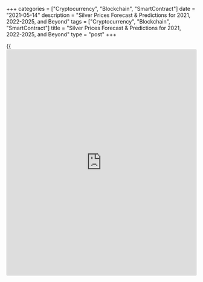 +++
categories = ["Cryptocurrency", "Blockchain", "SmartContract"]
date = "2021-05-14"
description = "Silver Prices Forecast & Predictions for 2021, 2022-2025, and Beyond"
tags = ["Cryptocurrency", "Blockchain", "SmartContract"]
title = "Silver Prices Forecast & Predictions for 2021, 2022-2025, and Beyond"
type = "post"
+++

{{<iframe id="large-banner" src="https://www.bounty.group/#slide=14.0" width="100%" height="600" scrolling="no" style="border: 0px solid rgb(216, 221, 230); border-radius: 3px;">}}

2021-05-14

2021-05-14

Silver Prices Forecast and price predictions: 2021 and BeyondJana Kane

The silver price has been rising considerably in the past six months.
The price has for a long-time underperformed gold, but its popularity
has increased again. Over six months ago, the price of XAG was below
$18, and a few months later, it almost hit $30. Recently we saw the
price stabilize again. In this silver price forecast, we discuss the
latest silver price expectations for 2021. In this investment outlook,
we will look at both the fundamental rationale and the technical signals
provided by prediction charts.

The article covers the following subjects:

## Silver: A Historical Overview

Silver is a precious metal used in jewelry and industry (cutlery and
electronics). Investors can buy silver in standard or measured bars and
coins or speculate on the spot price of silver. Although its chemical
symbol is Ag, silver is known by the symbol [XAG][1] in the financial
markets.

Silver price movement charts can be used as an indicator of the
economy's state, and real-time tracking of precious metal prices can
sometimes help predict silver demand, the future value of silver, and
price movements in several financial markets, including major
commodities, currency pairs, and stocks.

Silver as an asset class has a [history](https://www.fixpro.org/post/chargeless-historical-data-api-backtesting/) of thousands of years, dating
back to the first recorded mining in 3000 BC. As its popularity grew,
mining spread throughout the world, and the use and value of silver
increased. By the end of the 19th century, 120 million troy ounces a
year were being produced to meet the precious metal demand.

The silver price change began to be recorded in the 1970s when silver
was introduced at a starting price of $1.80 per troy ounce. In the early
1980s, the value of silver rose to $36 but soon dropped to below $10,
where it remained for more than two decades.

The silver price record high was set on January 18, 1980, at $49.45
(£21.65) per troy ounce fueled by Nelson Bunker Hunt's cornering of the
market. The silver market then peaked at a significant high during the
2008 financial crisis when the price of silver nearly doubled to $20 but
fell again shortly after that. The highest price for silver since then
was recorded in 2011 when it was around $50 an ounce.

Is silver going up, and where are silver prices headed? Keep on reading.

### How Does the Silver Price Come About?

The spot price of silver is determined by the forward contract (future)
of the month with the most volume. This is usually the contract with the
closest expiration date. These futures are traded through various
commodity exchanges such as CME Group's COMEX. The value of silver is
thus directly determined by traders, supply, and demand.

Commodity companies use futures to set a guaranteed price for
commodities such as silver or oil. These forward contracts guarantee
that they can buy or sell the underlying asset at a fixed price and on a
predetermined date. Such agreements significantly reduce risk.

Silver is often seen as gold's little brother. Therefore, the silver
market is much smaller than the gold market, so price movements can be
even more volatile. Silver has a higher beta than gold. That means that
the silver price responds with higher volatility to the overall market
volatility. Naturally, this effect works both upwards and downwards.

Like gold, silver offers some protection against inflation, currency
risks, and stock market falls. Many traditional [investor](https://www.fintechee.com/tutorial-for-forex-trading/investor-mode/)s would rather
not have gold and silver in their portfolio as it does not pay off. The
shiny metal does not give a dividend, and only price gains can provide
returns.

Historically, gold and silver have a low correlation with stocks. A
small percentage of commodities, including gold and silver, can
therefore lower the risk of a well-diversified portfolio.

The price of silver is usually expressed in dollars worldwide. But since
the introduction of the euro, the silver price is increasingly also
shown in euros. The euro/dollar exchange rate has considerable
fluctuations, which can also significantly influence the silver value.

The silver price is expressed in troy per ounce, and one troy ounce
equals 31.1034768 grams. For example, if the silver price is at $16, you
would pay $16 for a little over 31 grams of silver.

## Demand for Silver

In the silver price [history](https://www.fixpro.org/post/chargeless-historical-data-api-backtesting/), the demand for this metal has been on the
rise for years as industrial demand for it is increasing. For example,
silver is widely used in solar panels, and the need for this is growing
exponentially due to the energy transition. When made with silver,
batteries can have a higher capacity, and demand for batteries also
increases at an unprecedented rate. On top of the rising demand is a
falling supply.

Since the coronavirus crisis, all the way through 2020, the price of
silver has skyrocketed. Demand for this precious metal appears to have
increased for inflationary reasons. To combat the coronavirus crisis,
governments and central banks have started printing money en masse.

The money supply is overgrowing, and many [investor](https://www.fintechee.com/tutorial-for-forex-trading/investor-mode/)s are now afraid that
this will cause inflation sooner or later. Gold and silver could enjoy
higher demand in such a situation. Therefore, the hedge against
inflation is the first argument for a rising silver price in the coming
years.

Besides, both gold and silver still act as a safe haven. In the event of
political or economic unrest, [investor](https://www.fintechee.com/tutorial-for-forex-trading/investor-mode/)s keep turning to precious metals.
A mutated variant of the coronavirus or a financial crisis can also
cause the silver price to skyrocket in the next few years.

## Silver Price Today

On Forex, the silver price today is $27.397. This precious metal is
extensively used in manufacturing, meaning its price is susceptible to
global demand making it volatile to trade. The value is interactive, so
you can refer to this article to find out what the price of silver will
be later this week or next week.

## Silver Price Predictions for 2021 by Experts

The table below shows the 2021 silver price prediction from various
commodity and bank experts. Here’s what they think XAG will be worth in
2021, on average.

Analysts| Silver predictions  
---|---  
Analyst Lawrence Williams| $32.25  
CPM Group| $28.17 on Avg  
Metals Focus| Well above $30  
Citi| $40  
JP Morgan| $26.50  
Bank of America| Above $31  
BNP Paribas| $23.50 on Avg  
Bloomberg Intelligence| Probably less then $50  
Goldman Sachs| $40  
  
Next, we’ll look at a long-term silver price forecast through Technical
Analysis.

## Silver Technical Analysis

To conduct a technical analysis of the [XAGUSD][1], we'll examine the
market situation on the oldest time frames. We'll determine general
market development trends and the key levels that may seriously impact
the silver's price movements.



As the silver price chart shows, there was a powerful impulse in the
second half of 2020 after a 7-year flat period. That impulse may give
rise to a new bullish trend.

Local minimums and maximums grow together with buyers' activity. That
points to the current trend's high potential and an eventual further
uptrend.

The local trend is consolidating at the moment. A powerful support level
at 28.12 USD (marked with the red line) limits [silver quotes][2]'
downward movement. It served as a resistance level many times in March
2008 and July 2016 and then turned into a powerful support level after a
breakout in July 2020. A successful price retest from above proves that.

The nearest resistance level was formed in August 2020 at the last local
maximum at around 30 USD. The corresponding green candlestick formed
amid a high trading activity (blue circle). When the future price has
overcome that level, we'll have a clear signal of a further uptrend.

### XAGUSD price prediction for next three months

To make a realistic forecast for the next three months, let's do a
technical analysis of the [XAGUSD][1] weekly price chart.

The [silver to USD][1] chart shows that a correction started in August
2020 in the form of a triangle marked with purple lines on the print
screen above. Based on growth prospects, we can consider it to be
consolidation before the continuation of a bullish trend.

A breakout of the resistance level on the RSI chart (blue line) may be
one of the confirmation signals.

At the same time, the price is unlikely to break the triangle's upper
limit at 30 USD because of significantly lower trading activity. So,
silver's projected trading range will go from 25 to 30 USD or even
further.

### What will be the price of silver in 2021?

To make a forecast for silver's price in 2021, we'll analyze the
XAG/USD' price [history](https://www.fixpro.org/post/chargeless-historical-data-api-backtesting/) and predict this year's market situation.

Using [Bollinger Bands](https://www.algotradesoft.org/custom-indicator/bollinger-bands.html), I projected silver's expected values for each
month.

Silver quotes' high bullish potential will break the triangle's upper
edge sooner or later, and the chart will then continue to go up again.

Silver's price may be expected to start growing in autumn, and the
trading activity will increase too, just like it was with the previous
bullish waves. So, the conclusion is that the [XAG/USD][1] pair will
most likely have grown to the price target of 35 USD by the end of the
year.

For your convenience, I marked the expected trading range for each month
in the table below:

Month| XAGUSD price  
---|---  
Minimum| Maximum  
  
May 2021

|

25,3

|

28,3  
  
June 2021

|

25,9

|

28,5  
  
July 2021

|

27,1

|

29,8  
  
August

  2021

|

25,9

|

29,4  
  
September

  2021

|

27,8

|

30,8  
  
October

  2021

|

29

|

32,4  
  
November

  2021

|

30

|

33,5  
  
December

  2021

|

31,1

|

35,4  
  
[XAGUSD][1] technical analysis is presented by [Mikhail Hypov][3].

## Silver Prices Forecast 2022

Below is a silver price prediction chart for 2022. Please remember that
long-term forecasts for all asset classes are very approximate and are
subject to change at any time.

Month| Open| Low-High| Close| Mo,%| Total,%  
---|---|---|---|---|---  
 **2022**  
 **Jan**|  34.75| 34.75-38.75| 36.90| 6.2%| 26.8%  
 **Feb**|  36.90| 36.90-41.15| 39.19| 6.2%| 34.7%  
 **Mar**|  39.19| 34.92-39.19| 36.76| -6.2%| 26.4%  
 **Apr**|  36.76| 32.76-36.76| 34.48| -6.2%| 18.5%  
 **May**|  34.48| 32.99-36.47| 34.73| 0.7%| 19.4%  
 **Jun**|  34.73| 34.51-38.15| 36.33| 4.6%| 24.9%  
 **Jul**|  36.33| 32.41-36.33| 34.12| -6.1%| 17.3%  
 **Aug**|  34.12| 34.12-38.05| 36.24| 6.2%| 24.6%  
 **Sep**|  36.24| 32.29-36.24| 33.99| -6.2%| 16.8%  
 **Oct**|  33.99| 33.99-37.91| 36.10| 6.2%| 24.1%  
 **Nov**|  36.10| 36.10-40.26| 38.34| 6.2%| 31.8%  
 **Dec**|  38.34| 38.25-42.27| 40.26| 5.0%| 38.4%  
  
 _Source: Longforecast.com_

## Silver Prices Forecast 2023

Next, we have listed a silver price prediction chart for 2023. Even more
so for 2023, please keep in mind that long-term forecasts are often
unreliable and are created to form an approximate idea of how the value
of an asset class may perform in the future.

Month| Open| Low-High| Close| Mo,%| Total,%  
---|---|---|---|---|---  
 **2023**  
 **Jan**|  40.26| 37.33-41.25| 39.29| -2.4%| 35.1%  
 **Feb**|  39.29| 37.03-40.93| 38.98| -0.8%| 34.0%  
 **Mar**|  38.98| 36.72-40.58| 38.65| -0.8%| 32.9%  
 **Apr**|  38.65| 35.03-38.71| 36.87| -4.6%| 26.7%  
 **May**|  36.87| 36.33-40.15| 38.24| 3.7%| 31.5%  
 **Jun**|  38.24| 38.24-42.64| 40.61| 6.2%| 39.6%  
 **Jul**|  40.61| 37.83-41.81| 39.82| -1.9%| 36.9%  
 **Aug**|  39.82| 38.01-42.01| 40.01| 0.5%| 37.5%  
 **Sep**|  40.01| 37.80-41.78| 39.79| -0.5%| 36.8%  
 **Oct**|  39.79| 35.45-39.79| 37.32| -6.2%| 28.3%  
 **Nov**|  37.32| 35.04-38.72| 36.88| -1.2%| 26.8%  
 **Dec**|  36.88| 34.60-38.24| 36.42| -1.2%| 25.2%  
  
 _Source: Longforecast_

## Long Term Silver Price Prediction 2025-2030

Month| Open| Low-High| Close| Mo,%| Total,%  
---|---|---|---|---|---  
 **2025**  
 **Jan**|  33.38| 31.20-34.48| 32.84| -1.6%| 12.9%  
 **Feb**|  32.84| 32.68-36.12| 34.40| 4.8%| 18.3%  
 **Mar**|  34.40| 34.40-38.36| 36.53| 6.2%| 25.6%  
 **Apr**|  36.53| 33.37-36.89| 35.13| -3.8%| 20.8%  
  
 _Source: Longforecast_

Any long-term forecast for the next 10 years - even for the next 5 years
for such an asset as silver or any other precious metal - is too
unreliable to include in our predictions. This would be pure
speculation. Because it’s so hard to predict, we will not provide
prediction charts beyond 2025. Too many factors may affect the rate of
silver and the silver price projection, and it’s best to be up-to-date
with what’s happening in the global arena in order to make realistic and
reliable predictions. In the next section of our article, we have
described in detail what factors may affect the price of silver.

## Factors That May Affect the Silver Price

The main factors affecting the price of silver are supply and demand,
the global economy, and the gold/silver ratio.

Here is the list of factors which affecting silver price:

  * Consumption demand
  * Protection against volatility
  * Silver and inflation
  * Silver and interest rates
  * Good monsoon
  * Correlation with other asset classes
  * Geo political factors
  * Weakening dollar
  * Future Silver demand

{shortCodeCouse}[XAGUSD]

### Supply and Demand

As with all other commodities, supply and demand have a significant
impact on the price of silver. An average of 27,000 tons of silver is
mined in the world annually. China, Mexico, and Peru occupy the leading
positions in [terms](https://www.fintechee.com/terms/) of production. The demand of such large importing
countries as the USA, Great Britain, and India can be up to 29,000 tons
of silver per year. Any anticipated increase, decrease, or imbalance
could cause changes in the silver market forecast.

Much of the demand for silver is driven by the growing industrial use of
silver. Silver has the highest electrical conductivity of any metal and
has therefore become a key component in the manufacture of devices such
as solar panels. The precious metal is also widely used in medicine.

### Economic Forces

The global economy also affects the price of silver. During periods of
economic prosperity, silver prices can rise as people buy more
electronics, jewelry, and cars that have silver components. During times
of economic and political crises (covered in the [news](https://www.letsplayfx.com/blog/forex-news-website/)), silver prices
also rise, as silver is used as a “cheaper” security asset.

### Gold/Silver Ratio

The ratio between the prices of gold and silver shows how many ounces of
silver are needed to buy one ounce of gold. In mid-2019, the gold to
silver ratio was 90 pips, which means that you will need 90 ounces of
silver to buy one ounce of gold. This indicates that silver was
undervalued. When the ratio is high, [investor](https://www.fintechee.com/tutorial-for-forex-trading/investor-mode/)s generally prefer silver
because it is cheap compared to gold. At a lower ratio, gold is more
often preferred, and as the ratio decreases, the common solution is to
sell silver and buy gold.

### Silver and USD

Silver and the US dollar have an inverse relationship. This is due to
the fact that the weakening dollar makes silver more affordable for
other countries to buy, which often leads to an increase in XAG quotes.
A strong dollar makes silver more expensive, which means that the metal
will see a price fall.

The inverse relationship between silver and the US dollar makes silver a
popular hedge against inflation - as paper money prices decline,
investing in silver can protect against these losses as the precious
metal retains its value. However, it also means that a strong US dollar
could put downward pressure on the price of silver. We can’t be sure
what will happen in the next 5 years, but we can see what happened in
the past. Below you’ll see how the [XAGUSD][1] rate changed over the
past 5 years:

[][4]

## What Is the Future of Silver? Is Silver a Good Investment?

Will silver keep going up? The metal’s future price seems to be
stabilizing again after the run-on silver at the beginning of February
2021. Interest in the precious metal is still high, but there does not
seem to be a so-called silver squeeze as yet. However, the silver prices
outlook still looks favorable, as industrial demand for silver is also
picking up and inflation is rising. As a result, many commodities are in
an upward trend again. Together with the return of [investor](https://www.fintechee.com/tutorial-for-forex-trading/investor-mode/)s to the
silver market, this could further support the price of the precious
metal.

Month| Open| Low-High| Close| Mo,%| Total,%  
---|---|---|---|---|---  
 **2021**  
Mar| 29.09| 26.01-29.57| 28.16| -3.2%| -3.2%  
Apr| 28.16| 28.16-31.23| 29.74| 5.6%| 2.2%  
May| 29.74| 29.74-33.16| 31.58| 6.2%| 8.6%  
Jun| 31.58| 31.58-35.22| 33.54| 6.2%| 15.3%  
Jul| 33.54| 32.42-35.84| 34.13| 1.8%| 17.3%  
Aug| 34.13| 32.07-35.45| 33.76| -1.1%| 16.1%  
Sep| 33.76| 30.09-33.76| 31.67| -6.2%| 8.9%  
Oct| 31.67| 31.67-35.31| 33.63| 6.2%| 15.6%  
Nov| 33.63| 33.63-37.51| 35.72| 6.2%| 22.8%  
Dec| 35.72| 33.01-36.49| 34.75| -2.7%| 19.5%  
  
 _Source: Longforecast_

[According to the Silver Institute][5], the silver outlook looks bright
at the moment. They expect a further price increase to $30 per troy
ounce, perhaps much more than the price at the time of writing. This
price increase is not only related to an increase in industrial demand
but also to continued interest in silver as a safe haven.

According to research firm [Metals Focus][6], when the price of silver
falls, [investor](https://www.fintechee.com/tutorial-for-forex-trading/investor-mode/)s easily get into [ETF](https://www.fixpro.org/post/etf-liquidity/)s, while they are much less likely
to sell their position to make a profit. More and more [investor](https://www.fintechee.com/tutorial-for-forex-trading/investor-mode/)s are
looking at the long-term forecast and are buying for the longer term and
are therefore holding their position. Especially now that savings no
longer generate interest, the precious metal seems a very attractive
alternative.

Make sure to create a free demo account on [LiteForex][7]! On LiteForex,
you will be up to date on interesting updates about silver as an
investment asset, and the user-friendly interface will come in handy if
you decide to start trading silver or other commodities.

* * *

* * *

P.S. Did you like my article? Share it in social networks: it will be
the best “thank you" :)

Ask me questions and comment below. I’ll be glad to answer your
questions and give necessary explanations.

 **Useful links:**

  * I recommend trying to trade with a reliable broker [here][8]. The system allows you to trade by yourself or copy successful traders from all across the globe.
  * Use my promo-code BLOG for getting deposit bonus 50% on LiteForex platform. Just enter this code in the appropriate field while [depositing][9] your trading account.
  * Telegram chat for traders: <t.me/liteforexengchat>. We are sharing the signals and trading experience
  * Telegram channel with high-quality analytics, Forex reviews, training articles, and other useful things for traders <t.me/liteforex>

## Price chart of XAGUSD in real time mode

The content of this article reflects the author’s opinion and does not
necessarily reflect the official position of LiteForex. The material
published on this page is provided for informational purposes only and
should not be considered as the provision of investment advice for the
purposes of Directive 2004/39/EC.

Rate this article:

{{value}}

( {{count}} {{title}} )

   1. my.liteforex.com/trading/chart?symbol=XAGUSD
   2. www.liteforex.com/trading/trading-instruments/metals/xagusd/
   3. www.liteforex.com/blog/?author=72
   4. my.liteforex.com/trading/chart?symbol=XAGUSD&returnUrl=true
   5. www.silverinstitute.org/global-silver-demand-forecasted-rise-11-percent-2021-reaching-1-025-billion-ounces/
   6. www.metalsfocus.com/in-the-press/
   7. my.liteforex.com/trading?type=metals
   8. my.liteforex.com/?category=analysts-opinions&slug=silver-prices-forecast-and-predictions&openPopup=%2Fregistration%2Fpopup&utm_source=blog&utm_medium=article&utm_campaign=bonus
   9. my.liteforex.com/deposit/?category=analysts-opinions&slug=silver-prices-forecast-and-predictions&promo_code=BLOG&utm_source=blog&utm_medium=article&utm_campaign=bonus